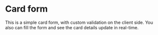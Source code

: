 # Card form 

This is a simple card form, with custom validation on the client
side. You also can fill the form and see the card details update
in real-time.
